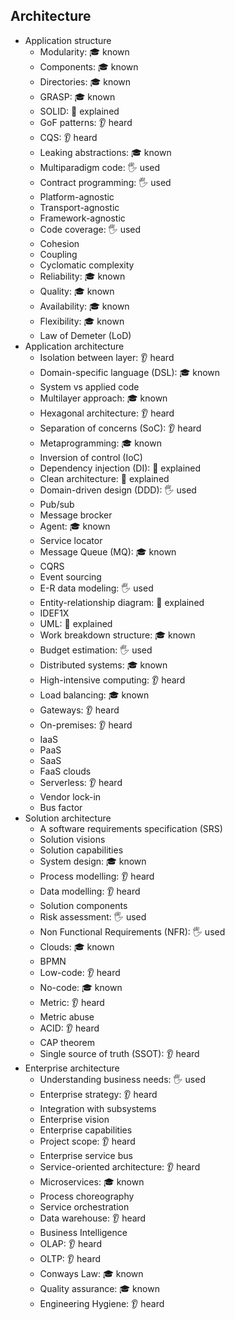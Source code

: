 ## Architecture

- Application structure
  - Modularity: 🎓 known
  - Components: 🎓 known
  - Directories: 🎓 known
  - GRASP: 🎓 known
  - SOLID: 🙋 explained
  - GoF patterns: 👂 heard
  - CQS: 👂 heard
  - Leaking abstractions: 🎓 known
  - Multiparadigm code: 🖐️ used
  - Contract programming: 🖐️ used
  - Platform-agnostic
  - Transport-agnostic
  - Framework-agnostic
  - Code coverage: 🖐️ used
  - Cohesion
  - Coupling
  - Cyclomatic complexity
  - Reliability: 🎓 known
  - Quality: 🎓 known
  - Availability: 🎓 known
  - Flexibility: 🎓 known
  - Law of Demeter (LoD)
- Application architecture
  - Isolation between layer: 👂 heard
  - Domain-specific language (DSL): 🎓 known
  - System vs applied code
  - Multilayer approach: 🎓 known
  - Hexagonal architecture: 👂 heard
  - Separation of concerns (SoC): 👂 heard
  - Metaprogramming: 🎓 known
  - Inversion of control (IoC)
  - Dependency injection (DI): 🙋 explained
  - Clean architecture: 🙋 explained
  - Domain-driven design (DDD): 🖐️ used
  - Pub/sub
  - Message brocker
  - Agent: 🎓 known
  - Service locator
  - Message Queue (MQ): 🎓 known
  - CQRS
  - Event sourcing
  - E-R data modeling: 🖐️ used
  - Entity-relationship diagram: 🙋 explained
  - IDEF1X
  - UML: 🙋 explained
  - Work breakdown structure: 🎓 known
  - Budget estimation: 🖐️ used
  - Distributed systems: 🎓 known
  - High-intensive computing: 👂 heard
  - Load balancing: 🎓 known
  - Gateways: 👂 heard
  - On-premises: 👂 heard
  - IaaS
  - PaaS
  - SaaS
  - FaaS clouds
  - Serverless: 👂 heard
  - Vendor lock-in
  - Bus factor
- Solution architecture
  - A software requirements specification (SRS)
  - Solution visions
  - Solution capabilities
  - System design: 🎓 known
  - Process modelling: 👂 heard
  - Data modelling: 👂 heard
  - Solution components
  - Risk assessment: 🖐️ used
  - Non Functional Requirements (NFR): 🖐️ used
  - Clouds: 🎓 known
  - BPMN
  - Low-code: 👂 heard
  - No-code: 🎓 known
  - Metric: 👂 heard
  - Metric abuse
  - ACID: 👂 heard
  - CAP theorem
  - Single source of truth (SSOT): 👂 heard
- Enterprise architecture
  - Understanding business needs: 🖐️ used
  - Enterprise strategy: 👂 heard
  - Integration with subsystems
  - Enterprise vision
  - Enterprise capabilities
  - Project scope: 👂 heard
  - Enterprise service bus
  - Service-oriented architecture: 👂 heard
  - Microservices: 🎓 known
  - Process choreography
  - Service orchestration
  - Data warehouse: 👂 heard
  - Business Intelligence
  - OLAP: 👂 heard
  - OLTP: 👂 heard
  - Conways Law: 🎓 known
  - Quality assurance: 🎓 known
  - Engineering Hygiene: 👂 heard
